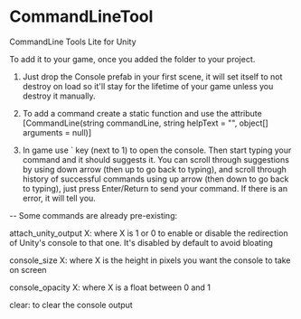 # CommandLineTool
CommandLine Tools Lite for Unity

To add it to your game, once you added the folder to your project.

1) Just drop the Console prefab in your first scene, it will set itself to not destroy on load so it'll stay for the 
lifetime of your game unless you destroy it manually.

2) To add a command create a static function and use the attribute 
[CommandLine(string commandLine, string helpText = "", object[] arguments = null)]

3) In game use ` key (next to 1) to open the console. Then start typing your command and it should suggests it. You can scroll through
suggestions by using down arrow (then up to go back to typing), and scroll through history of successful commands using up arrow 
(then down to go back to typing), just press Enter/Return to send your command. If there is an error, it will tell you.

-- Some commands are already pre-existing:

attach_unity_output X: where X is 1 or 0 to enable or disable the redirection of Unity's console to that one. It's disabled by default to avoid bloating

console_size X: where X is the height in pixels you want the console to take on screen

console_opacity X: where X is a float between 0 and 1

clear: to clear the console output

